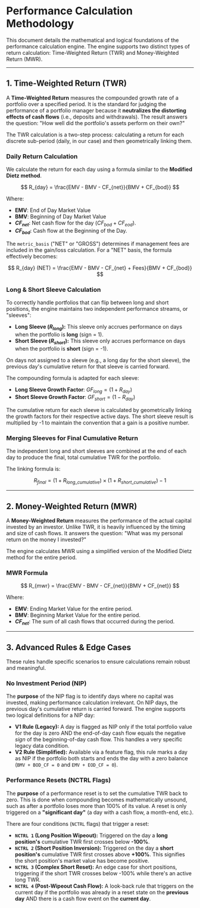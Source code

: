# Performance Calculation Methodology

This document details the mathematical and logical foundations of the performance calculation engine. The engine supports two distinct types of return calculation: Time-Weighted Return (TWR) and Money-Weighted Return (MWR).

---

## 1. Time-Weighted Return (TWR)

A **Time-Weighted Return** measures the compounded growth rate of a portfolio over a specified period. It is the standard for judging the performance of a portfolio manager because it **neutralizes the distorting effects of cash flows** (i.e., deposits and withdrawals). The result answers the question: "How well did the portfolio's assets perform on their own?"

The TWR calculation is a two-step process: calculating a return for each discrete sub-period (daily, in our case) and then geometrically linking them.

### Daily Return Calculation

We calculate the return for each day using a formula similar to the **Modified Dietz method**.

$$ R_{day} = \frac{EMV - BMV - CF_{net}}{BMV + CF_{bod}} $$

Where:
-   **EMV**: End of Day Market Value
-   **BMV**: Beginning of Day Market Value
-   **$CF_{net}$**: Net cash flow for the day ($CF_{bod} + CF_{eod}$).
-   **$CF_{bod}$**: Cash flow at the Beginning of the Day.

The `metric_basis` ("NET" or "GROSS") determines if management fees are included in the gain/loss calculation. For a "NET" basis, the formula effectively becomes:

$$ R_{day} (NET) = \frac{EMV - BMV - CF_{net} + Fees}{BMV + CF_{bod}} $$

### Long & Short Sleeve Calculation

To correctly handle portfolios that can flip between long and short positions, the engine maintains two independent performance streams, or "sleeves":

* **Long Sleeve ($R_{long}$):** This sleeve only accrues performance on days when the portfolio is **long** (sign = 1).
* **Short Sleeve ($R_{short}$):** This sleeve only accrues performance on days when the portfolio is **short** (sign = -1).

On days not assigned to a sleeve (e.g., a long day for the short sleeve), the previous day's cumulative return for that sleeve is carried forward.

The compounding formula is adapted for each sleeve:

-   **Long Sleeve Growth Factor**: $GF_{long} = (1 + R_{day})$
-   **Short Sleeve Growth Factor**: $GF_{short} = (1 - R_{day})$

The cumulative return for each sleeve is calculated by geometrically linking the growth factors for their respective active days. The short sleeve result is multiplied by -1 to maintain the convention that a gain is a positive number.

### Merging Sleeves for Final Cumulative Return

The independent long and short sleeves are combined at the end of each day to produce the final, total cumulative TWR for the portfolio.

The linking formula is:

$$ R_{final} = (1 + R_{long\_cumulative}) \times (1 + R_{short\_cumulative}) - 1 $$

---

## 2. Money-Weighted Return (MWR)

A **Money-Weighted Return** measures the performance of the actual capital invested by an investor. Unlike TWR, it is heavily influenced by the timing and size of cash flows. It answers the question: "What was my personal return on the money I invested?"

The engine calculates MWR using a simplified version of the Modified Dietz method for the entire period.

### MWR Formula

$$ R_{mwr} = \frac{EMV - BMV - CF_{net}}{BMV + CF_{net}} $$

Where:
-   **EMV**: Ending Market Value for the entire period.
-   **BMV**: Beginning Market Value for the entire period.
-   **$CF_{net}$**: The sum of all cash flows that occurred during the period.

---

## 3. Advanced Rules & Edge Cases

These rules handle specific scenarios to ensure calculations remain robust and meaningful.

### No Investment Period (NIP)

The **purpose** of the NIP flag is to identify days where no capital was invested, making performance calculation irrelevant. On NIP days, the previous day's cumulative return is carried forward. The engine supports two logical definitions for a NIP day:

* **V1 Rule (Legacy):** A day is flagged as NIP only if the total portfolio value for the day is zero AND the end-of-day cash flow equals the negative *sign* of the beginning-of-day cash flow. This handles a very specific legacy data condition.
* **V2 Rule (Simplified):** Available via a feature flag, this rule marks a day as NIP if the portfolio both starts and ends the day with a zero balance (`BMV + BOD_CF = 0` and `EMV + EOD_CF = 0`).

### Performance Resets (NCTRL Flags)

The **purpose** of a performance reset is to set the cumulative TWR back to zero. This is done when compounding becomes mathematically unsound, such as after a portfolio loses more than 100% of its value. A reset is only triggered on a **"significant day"** (a day with a cash flow, a month-end, etc.).

There are four conditions (`NCTRL` flags) that trigger a reset:

* **`NCTRL 1` (Long Position Wipeout):** Triggered on the day a **long position's** cumulative TWR first crosses below **-100%**.
* **`NCTRL 2` (Short Position Inversion):** Triggered on the day a **short position's** cumulative TWR first crosses above **+100%**. This signifies the short position's market value has become positive.
* **`NCTRL 3` (Complex Short Reset):** An edge case for short positions, triggering if the short TWR crosses below -100% while there's an active long TWR.
* **`NCTRL 4` (Post-Wipeout Cash Flow):** A look-back rule that triggers on the current day if the portfolio was already in a reset state on the **previous day** AND there is a cash flow event on the **current day**.
